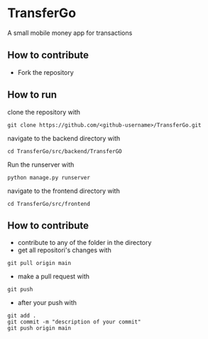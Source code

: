 # TransferGo
A small mobile money app for transactions

## How to contribute
- Fork the repository


## How to run

clone the repository with
```
git clone https://github.com/<github-username>/TransferGo.git
```

navigate to the backend directory with
```
cd TransferGo/src/backend/TransferGO
```

Run the runserver with 
```
python manage.py runserver
```

navigate to the frontend directory with
```
cd TransferGo/src/frontend
```

## How to contribute

- contribute to any of the folder in the directory
- get all repositori's changes with 
 ```
 git pull origin main
 ```
- make a pull request with
 ```
 git push
 ```
- after your push with
 ```
 git add .
 git commit -m "description of your commit"
 git push origin main
 ```
